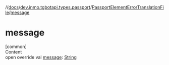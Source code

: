 //[docs](../../../index.md)/[dev.inmo.tgbotapi.types.passport](../index.md)/[PassportElementErrorTranslationFile](index.md)/[message](message.md)



# message  
[common]  
Content  
open override val [message](message.md): [String](https://kotlinlang.org/api/latest/jvm/stdlib/kotlin/-string/index.html)  



